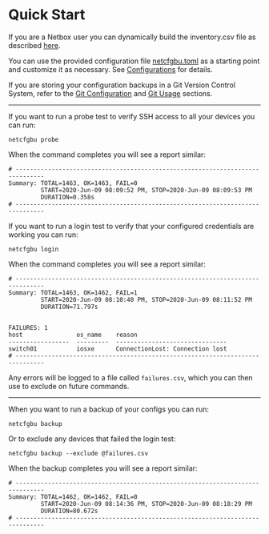 # Quick Start

If you are a Netbox user you can dynamically build the inventory.csv file as
described [here](../netbox/README.md).

You can use the provided configuration file [netcfgbu.toml](../examples/netcfgbu.toml) as
a starting point and customize it as necessary.  See [Configurations](TOC.md)
for details.

If you are storing your configuration backups in a Git Version Control System, refer to the [Git
Configuration](config-vcs-git.md) and [Git Usage](usage-vcs.md) sections.

---

If you want to run a probe test to verify SSH access to all your devices
you can run:

```shell script
netcfgbu probe
```

When the command completes you will see a report similar:

```shell script
# ------------------------------------------------------------------------------
Summary: TOTAL=1463, OK=1463, FAIL=0
         START=2020-Jun-09 08:09:52 PM, STOP=2020-Jun-09 08:09:53 PM
         DURATION=0.358s
# ------------------------------------------------------------------------------
```

If you want to run a login test to verify that your configured credentials
are working you can run:

```shell script
netcfgbu login
```

When the command completes you will see a report similar:

```shell script
# ------------------------------------------------------------------------------
Summary: TOTAL=1463, OK=1462, FAIL=1
         START=2020-Jun-09 08:10:40 PM, STOP=2020-Jun-09 08:11:52 PM
         DURATION=71.797s


FAILURES: 1
host               os_name    reason
-----------------  ---------  -------------------------------
switch01           iosxe      ConnectionLost: Connection lost
# ------------------------------------------------------------------------------
```

Any errors will be logged to a file called `failures.csv`, which you can then
use to exclude on future commands.

---

When you want to run a backup of your configs you can run:

```shell script
netcfgbu backup
```

Or to exclude any devices that failed the login test:

```shell script
netcfgbu backup --exclude @failures.csv
````

When the backup completes you will see a report similar:

```shell script
# ------------------------------------------------------------------------------
Summary: TOTAL=1462, OK=1462, FAIL=0
         START=2020-Jun-09 08:14:36 PM, STOP=2020-Jun-09 08:18:29 PM
         DURATION=80.672s
# ------------------------------------------------------------------------------
```
